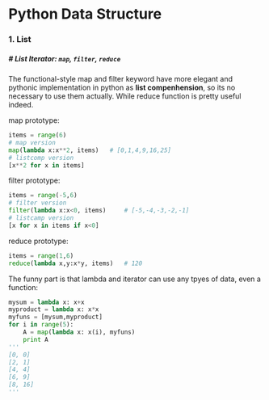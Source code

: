 # Python Data Structure

### 1. List

##### # List Iterator: `map`, `filter`, `reduce`

The functional-style map and filter keyword have more elegant and pythonic implementation in python as **list compenhension**, so its no necessary to use them actually. While reduce function is pretty useful indeed.

map prototype:

```python
items = range(6)
# map version
map(lambda x:x**2, items)	# [0,1,4,9,16,25]
# listcomp version
[x**2 for x in items]
```

filter prototype:

```python
items = range(-5,6)
# filter version
filter(lambda x:x<0, items)		# [-5,-4,-3,-2,-1]
# listcamp version
[x for x in items if x<0]
```

reduce prototype:

```python
items = range(1,6)
reduce(lambda x,y:x*y, items)	# 120
```

The funny part is that lambda and iterator can use any tpyes of data, even a function:

```python
mysum = lambda x: x+x
myproduct = lambda x: x*x
myfuns = [mysum,myproduct]
for i in range(5):
    A = map(lambda x: x(i), myfuns)
    print A
'''
[0, 0]
[2, 1]
[4, 4]
[6, 9]
[8, 16]
'''
```

